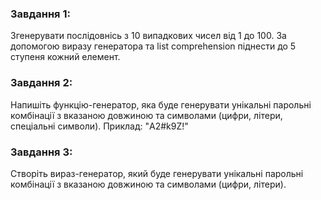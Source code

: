 ### Завдання 1:
Згенерувати послідовнісь з 10 випадкових чисел від 1 до 100.
За допомогою виразу генератора та list comprehension піднести до 5 ступеня кожний елемент.

### Завдання 2:
Напишіть функцію-генератор, яка буде генерувати унікальні парольні комбінації з вказаною довжиною та символами (цифри, літери, спеціальні символи). Приклад: "A2#k9Z!"

### Завдання 3:
Створіть вираз-генератор, який буде генерувати унікальні парольні комбінації з вказаною довжиною та символами (цифри, літери).
